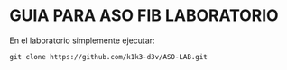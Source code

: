 # GUIA PARA ASO FIB LABORATORIO

En el laboratorio simplemente ejecutar:

```git clone https://github.com/k1k3-d3v/ASO-LAB.git```

